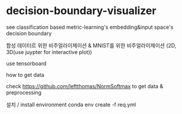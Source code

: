 # decision-boundary-visualizer
see classification based metric-learning's embedding&amp;input space's decision boundary

합성 데이터르 위한 비주얼라이제이션 & MNIST를 위한 비주얼라이제이션 (2D, 3D(use juypter for interactive plot))

use tensorboard

how to get data 

check https://github.com/leftthomas/NormSoftmax to get data & preprocessing

설치 / install environment conda env create -f req.yml


